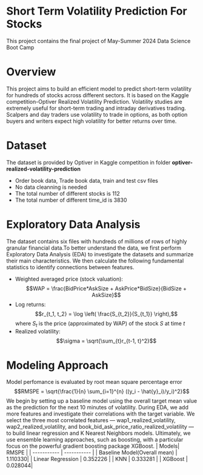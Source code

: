 # Short Term Volatility Prediction For Stocks
This project contains the final project of May-Summer 2024 Data Science Boot Camp

# Overview
This project aims to build an efficient model to predict short-term volatility for hundreds of stocks across different sectors. It is based on the Kaggle competition-Optiver Realized Volatility Prediction. Volatility studies are extremely useful for short-term trading and intraday derivatives trading. Scalpers and day traders use volatility to trade in options, as both option buyers and writers expect high volatility for better returns over time.

# Dataset
The dataset is provided by Optiver in Kaggle competition in folder **optiver-realized-volatility-prediction**
- Order book data, Trade book data, train and test csv files
- No data cleanning is needed
- The total number of different stocks is 112
- The total number of different time\_id is 3830
# Exploratory Data Analysis
The dataset contains six files with hundreds of millions of rows of highly granular financial data.To better understand the data, we first perform Exploratory Data Analysis (EDA) to investigate the datasets and summarize their main characteristics. We then calculate the following fundamental statistics to identify connections between features.
- Weighted averaged price (stock valuation): $$WAP = \frac{BidPrice*AskSize + AskPrice*BidSize}{BidSize + AskSize}$$
- Log returns: $$r_{t_1, t_2} = \log \left( \frac{S_{t_2}}{S_{t_1}} \right),$$ where $S_t$ is the price (approximated by WAP) of the stock $S$ at time $t$
- Realized volatility: $$\sigma = \sqrt{\sum_{t}r_{t-1, t}^2}$$
# Modeling Approach
Model perfomance is evaluated by root mean square percentage error 
$$RMSPE = \sqrt{\frac{1}{n} \sum_{i=1}^{n} ((y_i - \hat{y}_i)/y_i)^2}$$
We begin by setting up a baseline model using the overall target mean value as the prediction for the next 10 minutes of volatility. During EDA, we add more features and investigate their correlations with the target variable. We select the three most correlated features  — wap1\_realized\_volatility, wap2\_realized\_volatility, and book\_bid\_ask\_price\_ratio\_realized\_volatility — to build linear regression and K Nearest Neighbors models. Ultimately, we use ensemble learning approaches, such as boosting, with a particular focus on the powerful gradient boosting package XGBoost.
| Models| RMSPE |
| ----------- | ----------- |
| Baseline Model(Overall mean) | 1.110330|
| Linear Regression | 0.352226 |
| KNN |  0.333281 |
|  XGBoost |  0.028044|


